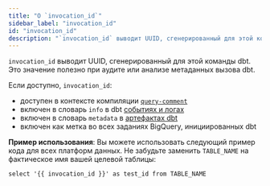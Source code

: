 ```yaml
---
title: "О `invocation_id`"
sidebar_label: "invocation_id"
id: "invocation_id"
description: "`invocation_id` выводит UUID, сгенерированный для этой команды dbt."
---
```


`invocation_id` выводит UUID, сгенерированный для этой команды dbt. Это значение полезно при аудите или анализе метаданных вызова dbt.

Если доступно, `invocation_id`:
- доступен в контексте компиляции [`query-comment`](/reference/project-configs/query-comment)
- включен в словарь `info` в dbt [событиях и логах](/reference/events-logging#info)
- включен в словарь `metadata` в [артефактах dbt](/reference/artifacts/dbt-artifacts#common-metadata)
- включен как метка во всех заданиях BigQuery, инициированных dbt

**Пример использования**:
Вы можете использовать следующий пример кода для всех платформ данных. Не забудьте заменить `TABLE_NAME` на фактическое имя вашей целевой таблицы:

`select '{{ invocation_id }}' as test_id from TABLE_NAME`